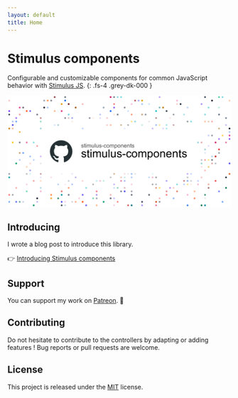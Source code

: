 ```yaml
---
layout: default
title: Home
---
```


# Stimulus components

Configurable and customizable components for common JavaScript behavior with [Stimulus JS](https://stimulusjs.org/).
{: .fs-4 .grey-dk-000 }

![](screenshot.png)


## Introducing

I wrote a blog post to introduce this library.

👉 [Introducing Stimulus components](https://guillaumebriday.fr/introducing-stimulus-components)


## Support

You can support my work on [Patreon](https://www.patreon.com/guillaumebriday). 🙏

## Contributing

Do not hesitate to contribute to the controllers by adapting or adding features ! Bug reports or pull requests are welcome.

## License

This project is released under the [MIT](https://opensource.org/licenses/MIT) license.
